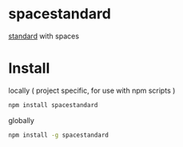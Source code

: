 # spacestandard

<a href="https://github.com/standard/standard">standard</a> with spaces

# Install

locally ( project specific, for use with npm scripts )
```bash
npm install spacestandard
```

globally
```bash
npm install -g spacestandard
```
